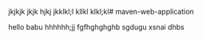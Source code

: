 jkjkjk
jkjk
hjkj
jkklkl;l
kllkl
klkl;kl# maven-web-application

hello babu
hhhhhh;jj
fgfhghghghb
sgdugu
xsnai
dhbs
